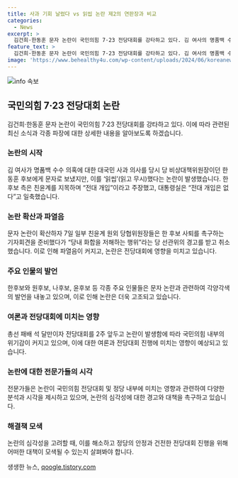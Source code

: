 ```yaml
---
title: 사과 기회 날렸다 vs 읽씹 논란 제2의 연판장과 비교
categories:
  - News
excerpt: >
  김건희·한동훈 문자 논란이 국민의힘 7·23 전당대회를 강타하고 있다. 김 여사의 명품백 수수 의혹에 관한 사과 문자를 읽씹으로 비난받은 한동훈 후보와의 갈등은 친윤계와의 갈등으로 번지고 있다. 한편, 친윤계 원외 당협위원장들이 한동훈 후보의 사퇴를 촉구하려다가 취소된 사건으로 인해 당내 혼란이 가중되는 가운데, 원희룡 후보는 대통령실을 끌어들이지 말고 당내 화합을 촉구하고 있다. 논란은 전당대회를 앞두고 고조되며 여권 내에서도 위기감이 높아지고 있다.
feature_text: >
  김건희·한동훈 문자 논란이 국민의힘 7·23 전당대회를 강타하고 있다. 김 여사의 명품백 수수 의혹에 관한 사과 문자를 읽씹으로 비난받은 한동훈 후보와의 갈등은 친윤계와의 갈등으로 번지고 있다. 한편, 친윤계 원외 당협위원장들이 한동훈 후보의 사퇴를 촉구하려다가 취소된 사건으로 인해 당내 혼란이 가중되는 가운데, 원희룡 후보는 대통령실을 끌어들이지 말고 당내 화합을 촉구하고 있다. 논란은 전당대회를 앞두고 고조되며 여권 내에서도 위기감이 높아지고 있다.
image: 'https://www.behealthy4u.com/wp-content/uploads/2024/06/koreanews.jpg'
---
```


<p><img src="https://www.behealthy4u.com/wp-content/uploads/2024/06/koreanews.jpg" alt="info 속보" /></p>

<h2 data-ke-size="size26">국민의힘 7·23 전당대회 논란</h2>

<p data-ke-size="size16">김건희·한동훈 문자 논란이 국민의힘 7·23 전당대회를 강타하고 있다. 이에 따라 관련된 최신 소식과 각종 파장에 대한 상세한 내용을 알아보도록 하겠습니다.</p>

<h3>논란의 시작</h3>

<p data-ke-size="size16">김 여사가 명품백 수수 의혹에 대한 대국민 사과 의사를 당시 당 비상대책위원장이던 한동훈 후보에게 문자로 보냈지만, 이를 ‘읽씹’(읽고 무시)했다는 논란이 발생했습니다. 한 후보 측은 친윤계를 지목하며 “전대 개입”이라고 주장했고, 대통령실은 “전대 개입은 없다”고 일축했습니다.</p>

<h3>논란 확산과 파열음</h3>

<p data-ke-size="size16">문자 논란이 확산하자 7일 일부 친윤계 원외 당협위원장들은 한 후보 사퇴를 촉구하는 기자회견을 준비했다가 “당내 화합을 저해하는 행위”라는 당 선관위의 경고를 받고 취소했습니다. 이로 인해 파열음이 커지고, 논란은 전당대회에 영향을 미치고 있습니다.</p>

<h3>주요 인물의 발언</h3>

<p data-ke-size="size16">한후보와 원후보, 나후보, 윤후보 등 각종 주요 인물들은 문자 논란과 관련하여 각양각색의 발언을 내놓고 있으며, 이로 인해 논란은 더욱 고조되고 있습니다.</p>

<h3>여론과 전당대회에 미치는 영향</h3>

<p data-ke-size="size16">총선 패배 석 달만이자 전당대회를 2주 앞두고 논란이 발생함에 따라 국민의힘 내부의 위기감이 커지고 있으며, 이에 대한 여론과 전당대회 진행에 미치는 영향이 예상되고 있습니다.</p>

<h3>논란에 대한 전문가들의 시각</h3>

<p data-ke-size="size16">전문가들은 논란이 국민의힘 전당대회 및 정당 내부에 미치는 영향과 관련하여 다양한 분석과 시각을 제시하고 있으며, 논란의 심각성에 대한 경고와 대책을 촉구하고 있습니다.</p>

<h3>해결책 모색</h3>

<p data-ke-size="size16">논란의 심각성을 고려할 때, 이를 해소하고 정당의 안정과 건전한 전당대회 진행을 위해 어떠한 대책이 모색될 수 있는지 살펴봐야 합니다.</p>
생생한 뉴스, <a href="https://qoogle.tistory.com" rel="dofollow">qoogle.tistory.com</a>


